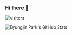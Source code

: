 ### Hi there 👋
![visitors](https://visitor-badge.glitch.me/badge?page_id=page.Sam4uk)

![Byungjin Park's GitHub Stats](https://github-readme-stats.vercel.app/api?username=Sam4uk0&show_icons=true)
<!--
**Sam4uk/Sam4uk** is a ✨ _special_ ✨ repository because its `README.md` (this file) appears on your GitHub profile.

Here are some ideas to get you started:

- 🔭 I’m currently working on ...
- 🌱 I’m currently learning ...
- 👯 I’m looking to collaborate on ...
- 🤔 I’m looking for help with ...
- 💬 Ask me about ...
- 📫 How to reach me: ...
- 😄 Pronouns: ...
- ⚡ Fun fact: ...
-->

